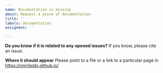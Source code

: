 ```yaml
---
name: Documentation is missing
about: Request a piece of documentation
title: ''
labels: documentation
assignees: ''

---
```


**Do you know if it is related to any opened issues?**
If you know, please cite an issue.

**Where it should appear**
Please point to a file or a link to a particular page in https://nmrlipids.github.io/
